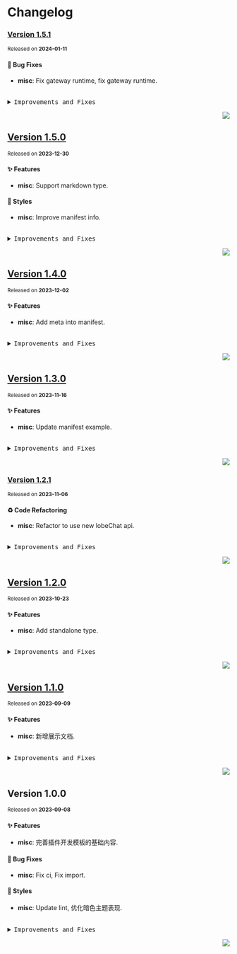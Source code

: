 <a name="readme-top"></a>

# Changelog

### [Version 1.5.1](https://github.com/lobehub/chat-plugin-template/compare/v1.5.0...v1.5.1)

<sup>Released on **2024-01-11**</sup>

#### 🐛 Bug Fixes

- **misc**: Fix gateway runtime, fix gateway runtime.

<br/>

<details>
<summary><kbd>Improvements and Fixes</kbd></summary>

#### What's fixed

- **misc**: Fix gateway runtime ([f181fa3](https://github.com/lobehub/chat-plugin-template/commit/f181fa3))
- **misc**: Fix gateway runtime, closes [#24](https://github.com/lobehub/chat-plugin-template/issues/24) ([8b1a443](https://github.com/lobehub/chat-plugin-template/commit/8b1a443))

</details>

<div align="right">

[![](https://img.shields.io/badge/-BACK_TO_TOP-151515?style=flat-square)](#readme-top)

</div>

## [Version 1.5.0](https://github.com/lobehub/chat-plugin-template/compare/v1.4.0...v1.5.0)

<sup>Released on **2023-12-30**</sup>

#### ✨ Features

- **misc**: Support markdown type.

#### 💄 Styles

- **misc**: Improve manifest info.

<br/>

<details>
<summary><kbd>Improvements and Fixes</kbd></summary>

#### What's improved

- **misc**: Support markdown type ([0a6e154](https://github.com/lobehub/chat-plugin-template/commit/0a6e154))

#### Styles

- **misc**: Improve manifest info ([0f51c54](https://github.com/lobehub/chat-plugin-template/commit/0f51c54))

</details>

<div align="right">

[![](https://img.shields.io/badge/-BACK_TO_TOP-151515?style=flat-square)](#readme-top)

</div>

## [Version 1.4.0](https://github.com/lobehub/chat-plugin-template/compare/v1.3.0...v1.4.0)

<sup>Released on **2023-12-02**</sup>

#### ✨ Features

- **misc**: Add meta into manifest.

<br/>

<details>
<summary><kbd>Improvements and Fixes</kbd></summary>

#### What's improved

- **misc**: Add meta into manifest ([48da33e](https://github.com/lobehub/chat-plugin-template/commit/48da33e))

</details>

<div align="right">

[![](https://img.shields.io/badge/-BACK_TO_TOP-151515?style=flat-square)](#readme-top)

</div>

## [Version 1.3.0](https://github.com/lobehub/chat-plugin-template/compare/v1.2.1...v1.3.0)

<sup>Released on **2023-11-16**</sup>

#### ✨ Features

- **misc**: Update manifest example.

<br/>

<details>
<summary><kbd>Improvements and Fixes</kbd></summary>

#### What's improved

- **misc**: Update manifest example, closes [#17](https://github.com/lobehub/chat-plugin-template/issues/17) ([abf44f0](https://github.com/lobehub/chat-plugin-template/commit/abf44f0))

</details>

<div align="right">

[![](https://img.shields.io/badge/-BACK_TO_TOP-151515?style=flat-square)](#readme-top)

</div>

### [Version 1.2.1](https://github.com/lobehub/chat-plugin-template/compare/v1.2.0...v1.2.1)

<sup>Released on **2023-11-06**</sup>

#### ♻ Code Refactoring

- **misc**: Refactor to use new lobeChat api.

<br/>

<details>
<summary><kbd>Improvements and Fixes</kbd></summary>

#### Code refactoring

- **misc**: Refactor to use new lobeChat api ([1f0a533](https://github.com/lobehub/chat-plugin-template/commit/1f0a533))

</details>

<div align="right">

[![](https://img.shields.io/badge/-BACK_TO_TOP-151515?style=flat-square)](#readme-top)

</div>

## [Version 1.2.0](https://github.com/lobehub/chat-plugin-template/compare/v1.1.0...v1.2.0)

<sup>Released on **2023-10-23**</sup>

#### ✨ Features

- **misc**: Add standalone type.

<br/>

<details>
<summary><kbd>Improvements and Fixes</kbd></summary>

#### What's improved

- **misc**: Add standalone type ([3a432f5](https://github.com/lobehub/chat-plugin-template/commit/3a432f5))

</details>

<div align="right">

[![](https://img.shields.io/badge/-BACK_TO_TOP-151515?style=flat-square)](#readme-top)

</div>

## [Version 1.1.0](https://github.com/lobehub/chat-plugin-template/compare/v1.0.0...v1.1.0)

<sup>Released on **2023-09-09**</sup>

#### ✨ Features

- **misc**: 新增展示文档.

<br/>

<details>
<summary><kbd>Improvements and Fixes</kbd></summary>

#### What's improved

- **misc**: 新增展示文档 ([fdff07f](https://github.com/lobehub/chat-plugin-template/commit/fdff07f))

</details>

<div align="right">

[![](https://img.shields.io/badge/-BACK_TO_TOP-151515?style=flat-square)](#readme-top)

</div>

## Version 1.0.0

<sup>Released on **2023-09-08**</sup>

#### ✨ Features

- **misc**: 完善插件开发模板的基础内容.

#### 🐛 Bug Fixes

- **misc**: Fix ci, Fix import.

#### 💄 Styles

- **misc**: Update lint, 优化暗色主题表现.

<br/>

<details>
<summary><kbd>Improvements and Fixes</kbd></summary>

#### What's improved

- **misc**: 完善插件开发模板的基础内容 ([8d354b4](https://github.com/lobehub/chat-plugin-template/commit/8d354b4))

#### What's fixed

- **misc**: Fix ci ([34fe03a](https://github.com/lobehub/chat-plugin-template/commit/34fe03a))
- **misc**: Fix import ([d8473af](https://github.com/lobehub/chat-plugin-template/commit/d8473af))

#### Styles

- **misc**: Update lint ([d48fb19](https://github.com/lobehub/chat-plugin-template/commit/d48fb19))
- **misc**: 优化暗色主题表现 ([47004c5](https://github.com/lobehub/chat-plugin-template/commit/47004c5))

</details>

<div align="right">

[![](https://img.shields.io/badge/-BACK_TO_TOP-151515?style=flat-square)](#readme-top)

</div>